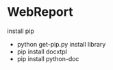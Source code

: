 # WebReport
install pip
  - python get-pip.py
install library
  - pip install docxtpl
  - pip install python-doc
